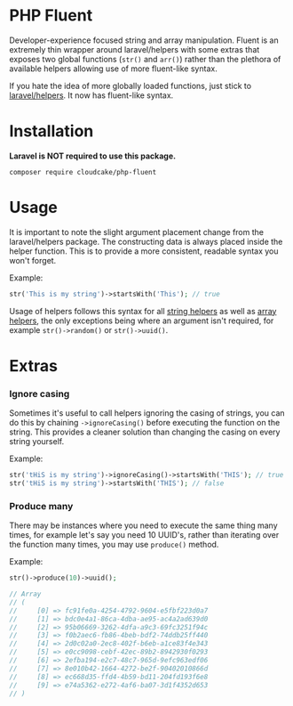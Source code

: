 # PHP Fluent

Developer-experience focused string and array manipulation. Fluent is an
extremely thin wrapper around laravel/helpers with some extras that exposes two global functions
(`str()` and `arr()`) rather than the plethora of available helpers allowing use
of more fluent-like syntax.

If you hate the idea of more globally loaded functions, just stick to [laravel/helpers](https://github.com/laravel/helpers). It now has fluent-like syntax.

# Installation

**Laravel is NOT required to use this package.**

```shell
composer require cloudcake/php-fluent
```

# Usage

It is important to note the slight argument placement change from the laravel/helpers package. The
constructing data is always placed inside the helper function. This is to
provide a more consistent, readable syntax you won't forget.

Example:

```php
str('This is my string')->startsWith('This'); // true
```

Usage of helpers follows this syntax for all [string helpers](https://github.com/laravel/docs/blob/master/helpers.md#strings-1) as well as [array helpers](https://github.com/laravel/docs/blob/master/helpers.md#arrays--objects-1), the only exceptions being where an argument isn't required, for example `str()->random()` or `str()->uuid()`.

# Extras

### Ignore casing

Sometimes it's useful to call helpers ignoring the casing of strings, you can do this by chaining `->ignoreCasing()` before executing the function on the string. This provides a cleaner solution than changing the casing on every string yourself.

Example:

```php
str('tHiS is my string')->ignoreCasing()->startsWith('THIS'); // true
str('tHiS is my string')->startsWith('THIS'); // false
```

### Produce many

There may be instances where you need to execute the same thing many times, for example let's say you need 10 UUID's, rather than iterating over the function many times, you may use `produce()` method.

Example:

```php
str()->produce(10)->uuid();

// Array
// (
//     [0] => fc91fe0a-4254-4792-9604-e5fbf223d0a7
//     [1] => bdc0e4a1-86ca-4dba-ae95-ac4a2ad639d0
//     [2] => 95b06669-3262-4dfa-a9c3-69fc3251f94c
//     [3] => f0b2aec6-fb86-4beb-bdf2-74ddb25ff440
//     [4] => 2d0c02a0-2ec8-402f-b6eb-a1ce83f4e343
//     [5] => e0cc9098-cebf-42ec-89b2-8942930f0293
//     [6] => 2efba194-e2c7-48c7-965d-9efc963edf06
//     [7] => 8e010b42-1664-4272-be2f-90402010866d
//     [8] => ec668d35-ffd4-4b59-bd11-204fd193f6e8
//     [9] => e74a5362-e272-4af6-ba07-3d1f4352d653
// )
```
